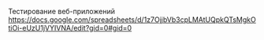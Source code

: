 Тестирование веб-приложений
https://docs.google.com/spreadsheets/d/1z7OjjbVb3cpLMAtUQpkQTsMgkOtiOi-eUzU1jVYIVNA/edit?gid=0#gid=0
